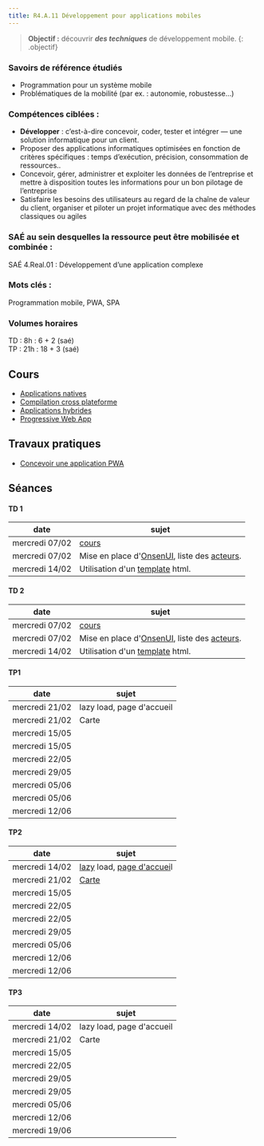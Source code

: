 ```yaml
---
title: R4.A.11 Développement pour applications mobiles
---
```


> **Objectif :** découvrir ***des techniques*** de développement mobile.
{: .objectif}

### Savoirs de référence étudiés

- Programmation pour un système mobile
- Problématiques de la mobilité (par ex. : autonomie, robustesse...)

### Compétences ciblées :

- **Développer** : c’est-à-dire concevoir, coder, tester et intégrer — une solution informatique pour un client.
- Proposer des applications informatiques optimisées en fonction de critères spécifiques : temps d’exécution, précision, consommation de ressources..
- Concevoir, gérer, administrer et exploiter les données de l’entreprise et mettre à disposition toutes les informations pour un bon pilotage de l’entreprise
- Satisfaire les besoins des utilisateurs au regard de la chaîne de valeur du client, organiser et piloter un projet informatique avec des méthodes classiques ou agiles

### SAÉ au sein desquelles la ressource peut être mobilisée et combinée :

SAÉ 4.Real.01 : Développement d’une application complexe

### Mots clés :

Programmation mobile, PWA, SPA

### Volumes horaires

TD : 8h : 6 + 2 (saé)  
TP : 21h : 18 + 3 (saé)


## Cours

- [Applications natives](applications-natives)
- [Compilation cross plateforme](xplatform)
- [Applications hybrides](applications-hybrides)
- [Progressive Web App](progressive-web-app)

<!--
## Travaux dirigés
- Mise en place d'un environnement de distribution des données ([voir](td/index.html))
-->



## Travaux pratiques
- [Concevoir une application PWA][pwa]

## Séances

#### TD 1

date|sujet
---|---
mercredi 07/02|[cours](#cours)
mercredi 07/02|Mise en place d'[OnsenUI][onsenui], liste des [acteurs][acteurs].
mercredi 14/02|Utilisation d'un [template][template] html.

#### TD 2

date|sujet
---|---
mercredi 07/02|[cours](#cours)
mercredi 07/02|Mise en place d'[OnsenUI][onsenui], liste des [acteurs][acteurs].
mercredi 14/02|Utilisation d'un [template][template] html.

#### TP1

date|sujet
---|---
mercredi 21/02|lazy load, page d'accueil
mercredi 21/02|Carte
mercredi 15/05|
mercredi 15/05|
mercredi 22/05|
mercredi 29/05|
mercredi 05/06|
mercredi 05/06|
mercredi 12/06|

#### TP2

date|sujet
---|---
mercredi 14/02|[lazy](progressive-web-app/travaux-pratiques/lazy) load, [page d'accuei](progressive-web-app/travaux-pratiques/accueil.md)l
mercredi 21/02|[Carte](progressive-web-app/travaux-pratiques/carte.md)
mercredi 15/05|
mercredi 22/05|
mercredi 22/05|
mercredi 29/05|
mercredi 05/06|
mercredi 12/06|
mercredi 12/06|

#### TP3

date|sujet
---|---
mercredi 14/02|lazy load, page d'accueil
mercredi 21/02|Carte
mercredi 15/05|
mercredi 22/05|
mercredi 29/05|
mercredi 29/05|
mercredi 05/06|
mercredi 12/06|
mercredi 19/06|

[pwa]: progressive-web-app/travaux-pratiques
[onsenui]: progressive-web-app/travaux-pratiques/onsenui
[acteurs]: progressive-web-app/travaux-pratiques/acteurs
[template]: progressive-web-app/travaux-pratiques/template
